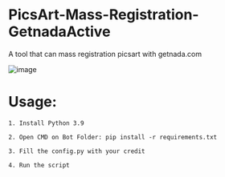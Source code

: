 # PicsArt-Mass-Registration-GetnadaActive
A tool that can mass registration picsart with getnada.com

![image](https://user-images.githubusercontent.com/73378179/147587299-e70de9e6-a456-463a-bce4-53c4597c1fca.png)

# Usage:

    1. Install Python 3.9
    
    2. Open CMD on Bot Folder: pip install -r requirements.txt
    
    3. Fill the config.py with your credit
    
    4. Run the script
